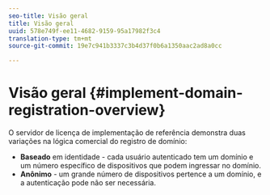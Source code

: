 ```yaml
---
seo-title: Visão geral
title: Visão geral
uuid: 578e749f-ee11-4682-9159-95a17982f3c4
translation-type: tm+mt
source-git-commit: 19e7c941b3337c3b4d37f0b6a1350aac2ad8a0cc

---
```



# Visão geral {#implement-domain-registration-overview}

O servidor de licença de implementação de referência demonstra duas variações na lógica comercial do registro de domínio:

* **Baseado** em identidade - cada usuário autenticado tem um domínio e um número específico de dispositivos que podem ingressar no domínio.
* **Anônimo** - um grande número de dispositivos pertence a um domínio, e a autenticação pode não ser necessária.
